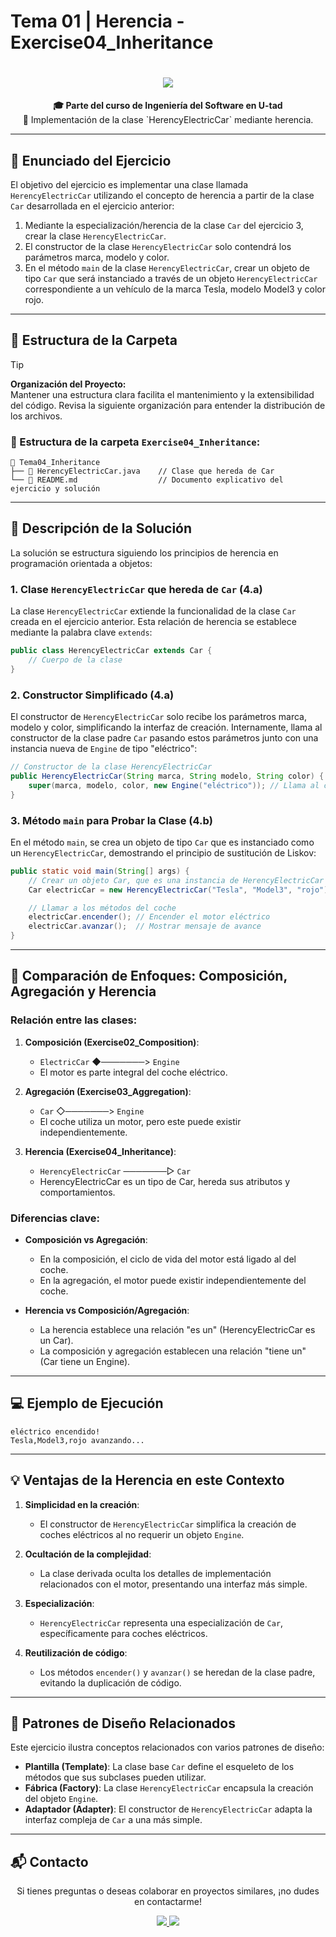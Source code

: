 # Tema 01 | Herencia - Exercise04_Inheritance

<h1 align="center">
  <img src="https://readme-typing-svg.demolab.com/?font=Poppins&size=40&duration=4000&pause=1200&color=007CF0&center=true&vCenter=true&width=900&height=70&lines=Exercise04%3A+Inheritance" />
</h1>

<div align="center">
  <strong>🎓 Parte del curso de Ingeniería del Software en U-tad</strong><br>
  🚀 Implementación de la clase `HerencyElectricCar` mediante herencia.
</div>

---

## 📄 Enunciado del Ejercicio

El objetivo del ejercicio es implementar una clase llamada `HerencyElectricCar` utilizando el concepto de herencia a partir de la clase `Car` desarrollada en el ejercicio anterior:

1. Mediante la especialización/herencia de la clase `Car` del ejercicio 3, crear la clase `HerencyElectricCar`.
2. El constructor de la clase `HerencyElectricCar` solo contendrá los parámetros marca, modelo y color.
3. En el método `main` de la clase `HerencyElectricCar`, crear un objeto de tipo `Car` que será instanciado a través de un objeto `HerencyElectricCar` correspondiente a un vehículo de la marca Tesla, modelo Model3 y color rojo.

---

## 📂 Estructura de la Carpeta

> [!TIP]
> **Organización del Proyecto:**  
> Mantener una estructura clara facilita el mantenimiento y la extensibilidad del código. Revisa la siguiente organización para entender la distribución de los archivos.

### 📁 Estructura de la carpeta `Exercise04_Inheritance`:
```
📁 Tema04_Inheritance
├── 📄 HerencyElectricCar.java    // Clase que hereda de Car
└── 📄 README.md                  // Documento explicativo del ejercicio y solución
```

---

## 📜 Descripción de la Solución

La solución se estructura siguiendo los principios de herencia en programación orientada a objetos:

### 1. **Clase `HerencyElectricCar` que hereda de `Car` (4.a)**

La clase `HerencyElectricCar` extiende la funcionalidad de la clase `Car` creada en el ejercicio anterior. Esta relación de herencia se establece mediante la palabra clave `extends`:

```java
public class HerencyElectricCar extends Car {
    // Cuerpo de la clase
}
```

### 2. **Constructor Simplificado (4.a)**

El constructor de `HerencyElectricCar` solo recibe los parámetros marca, modelo y color, simplificando la interfaz de creación. Internamente, llama al constructor de la clase padre `Car` pasando estos parámetros junto con una instancia nueva de `Engine` de tipo "eléctrico":

```java
// Constructor de la clase HerencyElectricCar
public HerencyElectricCar(String marca, String modelo, String color) {
    super(marca, modelo, color, new Engine("eléctrico")); // Llama al constructor de la clase padre Car
}
```

### 3. **Método `main` para Probar la Clase (4.b)**

En el método `main`, se crea un objeto de tipo `Car` que es instanciado como un `HerencyElectricCar`, demostrando el principio de sustitución de Liskov:

```java
public static void main(String[] args) {
    // Crear un objeto Car, que es una instancia de HerencyElectricCar
    Car electricCar = new HerencyElectricCar("Tesla", "Model3", "rojo");

    // Llamar a los métodos del coche
    electricCar.encender(); // Encender el motor eléctrico
    electricCar.avanzar();  // Mostrar mensaje de avance
}
```

---

## 🔄 Comparación de Enfoques: Composición, Agregación y Herencia

### Relación entre las clases:

1. **Composición (Exercise02_Composition)**:
    - `ElectricCar` ◆───────> `Engine`
    - El motor es parte integral del coche eléctrico.

2. **Agregación (Exercise03_Aggregation)**:
    - `Car` ◇───────> `Engine`
    - El coche utiliza un motor, pero este puede existir independientemente.

3. **Herencia (Exercise04_Inheritance)**:
    - `HerencyElectricCar` ───────▷ `Car`
    - HerencyElectricCar es un tipo de Car, hereda sus atributos y comportamientos.

### Diferencias clave:

- **Composición vs Agregación**:
    - En la composición, el ciclo de vida del motor está ligado al del coche.
    - En la agregación, el motor puede existir independientemente del coche.

- **Herencia vs Composición/Agregación**:
    - La herencia establece una relación "es un" (HerencyElectricCar es un Car).
    - La composición y agregación establecen una relación "tiene un" (Car tiene un Engine).

---

## 💻 Ejemplo de Ejecución

```
eléctrico encendido!
Tesla,Model3,rojo avanzando...
```

---

## 💡 Ventajas de la Herencia en este Contexto

1. **Simplicidad en la creación**:
    - El constructor de `HerencyElectricCar` simplifica la creación de coches eléctricos al no requerir un objeto `Engine`.

2. **Ocultación de la complejidad**:
    - La clase derivada oculta los detalles de implementación relacionados con el motor, presentando una interfaz más simple.

3. **Especialización**:
    - `HerencyElectricCar` representa una especialización de `Car`, específicamente para coches eléctricos.

4. **Reutilización de código**:
    - Los métodos `encender()` y `avanzar()` se heredan de la clase padre, evitando la duplicación de código.

---

## 🧩 Patrones de Diseño Relacionados

Este ejercicio ilustra conceptos relacionados con varios patrones de diseño:

- **Plantilla (Template)**: La clase base `Car` define el esqueleto de los métodos que sus subclases pueden utilizar.
- **Fábrica (Factory)**: La clase `HerencyElectricCar` encapsula la creación del objeto `Engine`.
- **Adaptador (Adapter)**: El constructor de `HerencyElectricCar` adapta la interfaz compleja de `Car` a una más simple.

---

## 📬 Contacto

<p align="center"> Si tienes preguntas o deseas colaborar en proyectos similares, ¡no dudes en contactarme! </p>

<p align="center">
  <a href="https://www.linkedin.com/in/manuel-mart%C3%ADnez-ram%C3%B3n-415711265/">
    <img src="https://img.shields.io/badge/LinkedIn-%230077B5.svg?logo=linkedin&logoColor=white" />
  </a>
  <a href="mailto:manu08martinez@gmail.com">
    <img src="https://img.shields.io/badge/Email-%23D14836.svg?logo=gmail&logoColor=white" />
  </a>
</p>